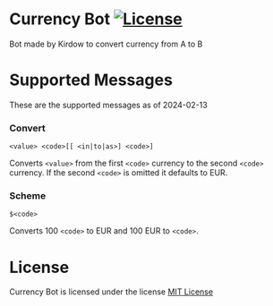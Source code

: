 # Currency Bot [![License](https://img.shields.io/github/license/Kirdow/CurrencyBot.svg)](https://github.com/Kirdow/CurrencyBot/blob/master/LICENSE)
Bot made by Kirdow to convert currency from A to B

# Supported Messages
These are the supported messages as of 2024-02-13

### Convert
```
<value> <code>[[ <in|to|as>] <code>]
```
Converts ``<value>`` from the first ``<code>`` currency to the second ``<code>`` currency. If the second ``<code>`` is omitted it defaults to EUR.

### Scheme
```
$<code>
```
Converts 100 ``<code>`` to EUR and 100 EUR to ``<code>``.

# License
Currency Bot is licensed under the license [MIT License](https://github.com/Kirdow/CurrencyBot/blob/master/LICENSE)
